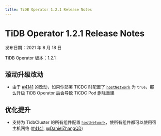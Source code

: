 ```yaml
---
title: TiDB Operator 1.2.1 Release Notes
---
```


# TiDB Operator 1.2.1 Release Notes

发布日期：2021 年 8 月 18 日

TiDB Operator 版本：1.2.1

## 滚动升级改动

- 由于 [#4141](https://github.com/pingcap/tidb-operator/pull/4141) 的改动，如果你部署 TiCDC 时配置了 [`hostNetwork`](../configure-a-tidb-cluster.md#hostnetwork) 为 `true`，那么升级 TiDB Operator 后会导致 TiCDC Pod 删除重建

## 优化提升

- 支持为 TidbCluster 的所有组件配置 [`hostNetwork`](../configure-a-tidb-cluster.md#hostnetwork)，使所有组件都可以使用宿主机网络 ([#4141](https://github.com/pingcap/tidb-operator/pull/4141), [@DanielZhangQD](https://github.com/DanielZhangQD))

